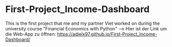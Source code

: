 # First-Project_Income-Dashboard
This is the first project that me and my partner Viet worked on during the university course "Financial Economics with Python"
--> Hier ist der Link um die Web-App zu öffnen: https://adielx97.github.io/First-Project_Income-Dashboard/
